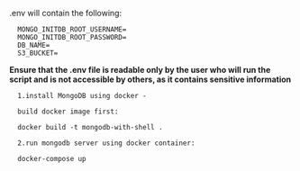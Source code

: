 .env will contain the following:

      MONGO_INITDB_ROOT_USERNAME=
      MONGO_INITDB_ROOT_PASSWORD=
      DB_NAME=
      S3_BUCKET=

**Ensure that the .env file is readable only by the user who will run the script and is not accessible by others, as it contains sensitive information**

      1.install MongoDB using docker -

      build docker image first:

      docker build -t mongodb-with-shell .

      2.run mongodb server using docker container:

      docker-compose up
